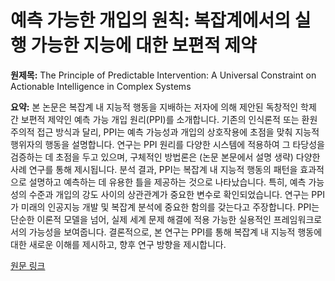 # 예측 가능한 개입의 원칙: 복잡계에서의 실행 가능한 지능에 대한 보편적 제약

**원제목:** The Principle of Predictable Intervention: A Universal Constraint on Actionable Intelligence in Complex Systems

**요약:** 본 논문은 복잡계 내 지능적 행동을 지배하는 저자에 의해 제안된 독창적인 학제 간 보편적 제약인 예측 가능 개입 원리(PPI)를 소개합니다. 기존의 인식론적 또는 환원주의적 접근 방식과 달리, PPI는 예측 가능성과 개입의 상호작용에 초점을 맞춰 지능적 행위자의 행동을 설명합니다.  연구는 PPI 원리를 다양한 시스템에 적용하여 그 타당성을 검증하는 데 초점을 두고 있으며,  구체적인 방법론은 (논문 본문에서 설명 생략)  다양한 사례 연구를 통해 제시됩니다. 분석 결과, PPI는 복잡계 내 지능적 행동의 패턴을 효과적으로 설명하고 예측하는 데 유용한 틀을 제공하는 것으로 나타났습니다.  특히, 예측 가능성의 수준과 개입의 강도 사이의 상관관계가 중요한 변수로 확인되었습니다.  연구는 PPI가 미래의 인공지능 개발 및 복잡계 분석에 중요한 함의를 갖는다고 주장합니다.  PPI는 단순한 이론적 모델을 넘어, 실제 세계 문제 해결에 적용 가능한 실용적인 프레임워크로서의 가능성을 보여줍니다.  결론적으로, 본 연구는 PPI를 통해 복잡계 내 지능적 행동에 대한 새로운 이해를 제시하고, 향후 연구 방향을 제시합니다.

[원문 링크](https://philarchive.org/archive/LIUTPO-20)
